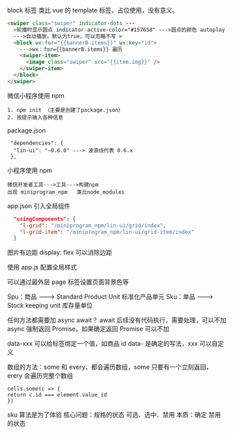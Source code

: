 block 标签 类比 vue 的 template 标签，占位使用，没有意义。

```html
<swiper class="swiper" indicator-dots ---
  >轮播时显示圆点 indicator-active-color="#157658" --->圆点的颜色 autoplay
  --->自动播放，默认为true，可以忽略不写 >
  <block wx:for="{{bannerB.items}}" wx:key="id">
    --->wx：for={{bannerB.items}} 遍历
    <swiper-item>
      <image class="swiper" src="{{item.img}}" />
    </swiper-item>
  </block>
</swiper>
```

微信小程序使用 npm

```
1. npm init （主要是创建了package.json）
2. 按提示输入各种信息

```

package.json

```
 "dependencies": {
  "lin-ui": "~0.6.0" ---> 波浪线代表 0.6.x
 },
```

小程序使用 npm

```
微信开发者工具--->工具--->构建npm
出现 miniprogram_npm   类比node_modules
```

app.json 引入全局组件

```json
  "usingComponents": {
    "l-grid": "/miniprogram_npm/lin-ui/grid/index",
    "l-grid-item": "/miniprogram_npm/lin-ui/grid-item/index"
  }
```

图片有边距
display: flex 可以消除边距

使用 app.js 配置全局样式

可以通过最外层 page 标签设置页面背景色等

Spu：商品 ---> Standard Product Unit 标准化产品单元
Sku：单品 ---> Stock keeping unit 库存量单位

任何方法都需要加 async await？
await 后续没有代码执行，需要处理，可以不加
async 强制返回 Promise，如果确定返回 Promise 可以不加

data-xxx
可以给标签绑定一个值，如商品 id data- 是确定的写法，xxx 可以自定义

数组的方法：some 和 every，都会遍历数组，some 只要有一个立刻返回，erery 会遍历完整个数组

```
cells.some(c => {
return c.id === element.value_id
})
```

sku 算法是为了体验
核心问题：规格的状态 可选、选中、禁用
本质：确定 禁用的状态
